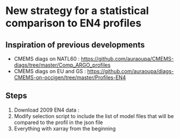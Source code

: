 # New strategy for a statistical comparison to EN4 profiles

## Inspiration of previous developments
  - CMEMS diags on NATL60 : https://github.com/auraoupa/CMEMS-diags/tree/master/Comp_ARGO_profiles
  - CMEMS diags on EU and GS : https://github.com/auraoupa/diags-CMEMS-on-occigen/tree/master/Profiles-EN4
  
## Steps

  1. Download 2009 EN4 data : 
  1. Modify selection script to include the list of model files that will be compared to the profil in the json file
  1. Everything with xarray from the beginning
